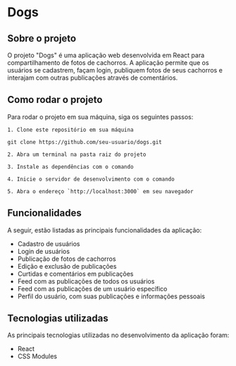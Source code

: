 # Dogs

## Sobre o projeto

O projeto "Dogs" é uma aplicação web desenvolvida em React para compartilhamento de fotos de cachorros. A aplicação permite que os usuários se cadastrem, façam login, publiquem fotos de seus cachorros e interajam com outras publicações através de comentários.

## Como rodar o projeto

Para rodar o projeto em sua máquina, siga os seguintes passos:

```
1. Clone este repositório em sua máquina

git clone https://github.com/seu-usuario/dogs.git 

2. Abra um terminal na pasta raiz do projeto

3. Instale as dependências com o comando

4. Inicie o servidor de desenvolvimento com o comando

5. Abra o endereço `http://localhost:3000` em seu navegador
```

## Funcionalidades

A seguir, estão listadas as principais funcionalidades da aplicação:

- Cadastro de usuários
- Login de usuários
- Publicação de fotos de cachorros
- Edição e exclusão de publicações
- Curtidas e comentários em publicações
- Feed com as publicações de todos os usuários
- Feed com as publicações de um usuário específico
- Perfil do usuário, com suas publicações e informações pessoais

## Tecnologias utilizadas

As principais tecnologias utilizadas no desenvolvimento da aplicação foram:

- React
- CSS Modules
